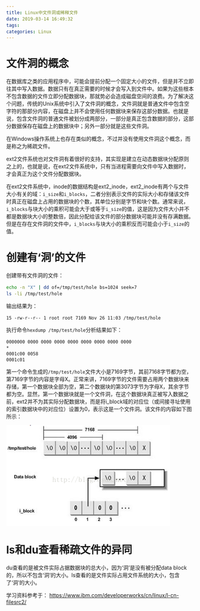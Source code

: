 ```yaml
---
title: Linux中文件洞或稀释文件
date: 2019-03-14 16:49:32
tags:
categories: Linux
---
```


# 文件洞的概念

在数据库之类的应用程序中，可能会提前分配一个固定大小的文件，但是并不立即往其中写入数据。数据只有在真正需要的时候才会写入到文件中。如果为这些根本不包含数据的文件立即分配数据块，那就势必会造成磁盘空间的浪费。为了解决这个问题，传统的Unix系统中引入了文件洞的概念，文件洞就是普通文件中包含空字符的那部分内容，在磁盘上并不会使用任何数据块来保存这部分数据。也就是说，包含文件洞的普通文件被划分成两部分，一部分是真正包含数据的部分，这部分数据保存在磁盘上的数据块中；另外一部分就是这些文件洞。

在Windows操作系统上也存在类似的概念，不过并没有使用文件洞这个概念，而是称之为稀疏文件。

ext2文件系统也对文件洞有着很好的支持，其实现是建立在动态数据块分配原则之上的，也就是说，在ext2文件系统中，只有当进程需要向文件中写入数据时，才会真正为这个文件分配数据块。

在ext2文件系统中，inode的数据结构是ext2_inode，ext2_inode有两个与文件大小有关的域：`i_size`和`i_blocks`，二者分别表示文件的实际大小和存储该文件时真正在磁盘上占用的数据块的个数，其单位分别是字节和块个数。通常来说，`i_blocks`与块大小的乘积可能会大于或等于`i_size`的值，这是因为文件大小并不都是数据块大小的整数倍，因此分配给该文件的部分数据块可能并没有存满数据。但是在存在文件洞的文件中，`i_blocks`与块大小的乘积反而可能会小于`i_size`的值。

# 创建有‘洞’的文件

创建带有文件洞的文件：

```bash
echo -n "X" | dd of=/tmp/test/hole bs=1024 seek=7
ls -li /tmp/test/hole
```

输出结果为：

    15 -rw-r--r-- 1 root root 7169 Nov 26 11:03 /tmp/test/hole

执行命令`hexdump /tmp/test/hole`分析结果如下：

    0000000 0000 0000 0000 0000 0000 0000 0000 0000
    *
    0001c00 0058                                   
    0001c01

第一个命令生成的`/tmp/test/hole`文件大小是7169字节，其前7168字节都为空，第7169字节的内容是字母X。正常来讲，7169字节的文件需要占用两个数据块来存储，第一个数据块全部为空，第二个数据块的第3073字节为字母X，其余字节都为空。显然，第一个数据块就是一个文件洞，在这个数据块真正被写入数据之前，ext2并不为其实际分配数据块，而是将i_block域的对应位（或间接寻址使用的索引数据块中的对应位）设置为0，表示这是一个文件洞。该文件的内容如下图所示：

![](/images/linux_filehole_1_1.png)

# ls和du查看稀疏文件的异同

du查看的是被文件实际占据数据块的总大小，因为‘洞’是没有被分配data block的，所以不包含‘洞’的大小。ls查看的是文件实际占用文件系统的大小，包含了‘洞’的大小。

学习资料参考于：
https://www.ibm.com/developerworks/cn/linux/l-cn-filesrc2/
